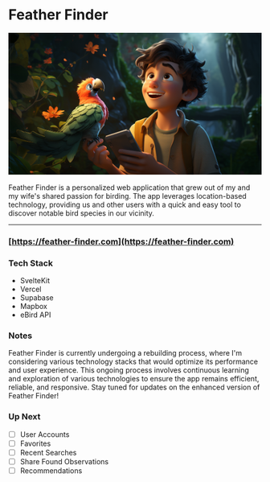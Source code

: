 # Feather Finder

![Banner](image.png)

Feather Finder is a personalized web application that grew out of my and my wife's shared passion for birding. The app leverages location-based technology, providing us and other users with a quick and easy tool to discover notable bird species in our vicinity.

---

### [https://feather-finder.com](https://feather-finder.com)

### Tech Stack

- SvelteKit
- Vercel
- Supabase
- Mapbox
- eBird API

### Notes

Feather Finder is currently undergoing a rebuilding process, where I'm considering various technology stacks that would optimize its performance and user experience. This ongoing process involves continuous learning and exploration of various technologies to ensure the app remains efficient, reliable, and responsive. Stay tuned for updates on the enhanced version of Feather Finder!

### Up Next
- [ ] User Accounts
- [ ] Favorites
- [ ] Recent Searches
- [ ] Share Found Observations
- [ ] Recommendations
